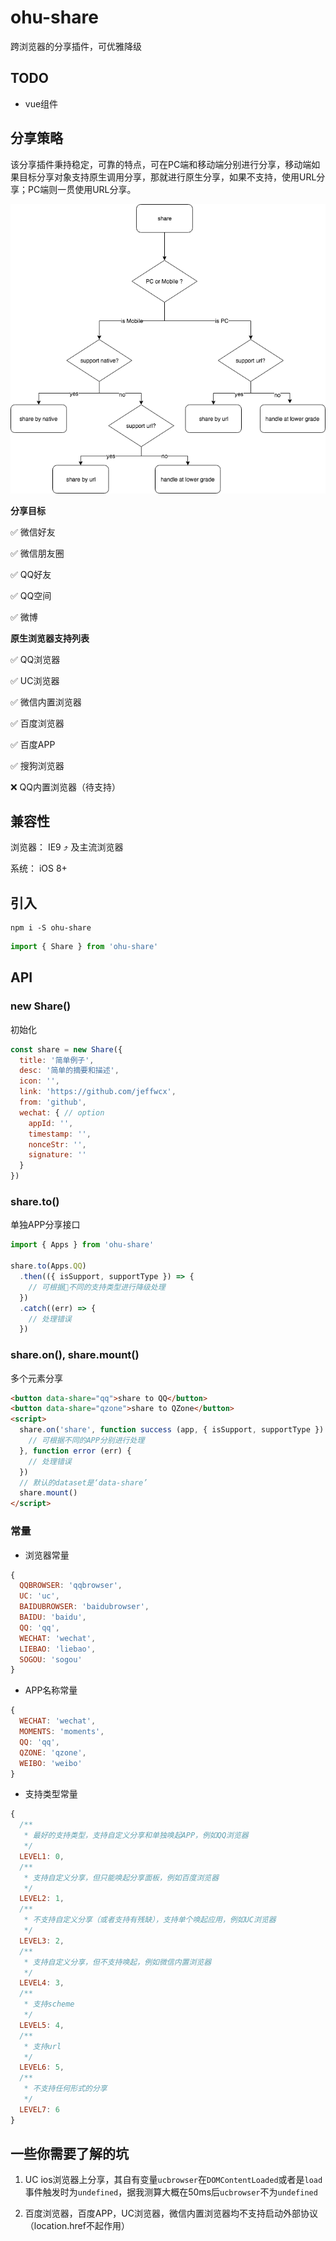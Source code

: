 # ohu-share

跨浏览器的分享插件，可优雅降级

## TODO
+ vue组件

## 分享策略

该分享插件秉持稳定，可靠的特点，可在PC端和移动端分别进行分享，移动端如果目标分享对象支持原生调用分享，那就进行原生分享，如果不支持，使用URL分享；PC端则一贯使用URL分享。

![flowchart](./assets/flowchart.png)

**分享目标**

✅ 微信好友

✅ 微信朋友圈

✅ QQ好友

✅ QQ空间

✅ 微博

**原生浏览器支持列表**

✅ QQ浏览器 

✅ UC浏览器 

✅ 微信内置浏览器 

✅ 百度浏览器

✅ 百度APP

✅ 搜狗浏览器

❌ QQ内置浏览器（待支持）

## 兼容性

浏览器： IE9 ⤴️ 及主流浏览器

系统： iOS 8+

## 引入

```
npm i -S ohu-share
```
```javascript
import { Share } from 'ohu-share'
```

## API

### new Share()
初始化
```javascript
const share = new Share({
  title: '简单例子',
  desc: '简单的摘要和描述',
  icon: '',
  link: 'https://github.com/jeffwcx',
  from: 'github',
  wechat: { // option
    appId: '',
    timestamp: '',
    nonceStr: '',
    signature: ''
  }
})
```

### share.to()

单独APP分享接口

```javascript
import { Apps } from 'ohu-share'

share.to(Apps.QQ)
  .then(({ isSupport, supportType }) => {
    // 可根据不同的支持类型进行降级处理
  })
  .catch((err) => {
    // 处理错误
  })
```

### share.on(), share.mount()

多个元素分享

```html
<button data-share="qq">share to QQ</button>
<button data-share="qzone">share to QZone</button>
<script>
  share.on('share', function success (app, { isSupport, supportType }) {
    // 可根据不同的APP分别进行处理
  }, function error (err) {
    // 处理错误
  })
  // 默认的dataset是‘data-share’
  share.mount()
</script>
```

### 常量

+ 浏览器常量
```javascript
{
  QQBROWSER: 'qqbrowser',
  UC: 'uc',
  BAIDUBROWSER: 'baidubrowser',
  BAIDU: 'baidu',
  QQ: 'qq',
  WECHAT: 'wechat',
  LIEBAO: 'liebao',
  SOGOU: 'sogou'
}
```

+ APP名称常量

```javascript
{
  WECHAT: 'wechat',
  MOMENTS: 'moments',
  QQ: 'qq',
  QZONE: 'qzone',
  WEIBO: 'weibo'
}
```
+ 支持类型常量

```javascript
{
  /**
   * 最好的支持类型，支持自定义分享和单独唤起APP，例如QQ浏览器
   */
  LEVEL1: 0,
  /**
   * 支持自定义分享，但只能唤起分享面板，例如百度浏览器
   */
  LEVEL2: 1,
  /**
   * 不支持自定义分享（或者支持有残缺），支持单个唤起应用，例如UC浏览器
   */
  LEVEL3: 2,
  /**
   * 支持自定义分享，但不支持唤起，例如微信内置浏览器
   */
  LEVEL4: 3,
  /**
   * 支持scheme
   */
  LEVEL5: 4,
  /**
   * 支持url
   */
  LEVEL6: 5,
  /**
   * 不支持任何形式的分享
   */
  LEVEL7: 6
}
```

## 一些你需要了解的坑

1. UC ios浏览器上分享，其自有变量`ucbrowser`在`DOMContentLoaded`或者是`load`事件触发时为`undefined`，据我测算大概在50ms后`ucbrowser`不为`undefined`

2. 百度浏览器，百度APP，UC浏览器，微信内置浏览器均不支持启动外部协议（location.href不起作用）



